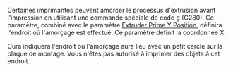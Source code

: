 Certaines imprimantes peuvent amorcer le processus d'extrusion avant l'impression en utilisant une commande spéciale de code g (G280). Ce paramètre, combiné avec le paramètre [Extruder Prime Y Position](extruder_prime_pos_y.md), définira l'endroit où l'amorçage est effectué. Ce paramètre définit la coordonnée X.

Cura indiquera l'endroit où l'amorçage aura lieu avec un petit cercle sur la plaque de montage. Vous n'êtes pas autorisé à imprimer des objets à cet endroit.
